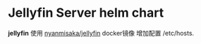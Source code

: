# Jellyfin Server helm chart

**jellyfin** 使用 [nyanmisaka/jellyfin](https://hub.docker.com/r/nyanmisaka/jellyfin) docker镜像
增加配置 /etc/hosts.
